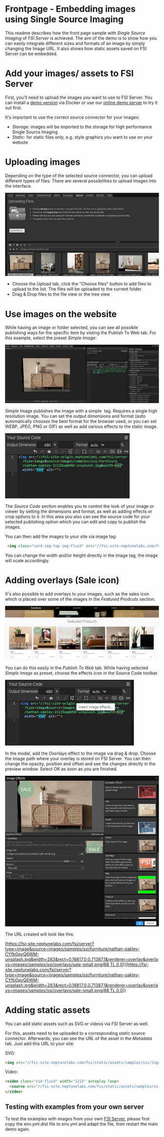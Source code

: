 # Frontpage - Embedding images using Single Source Imaging

This readme describes how the front page sample with *Single Source Imaging* of *FSI Server* is achieved.
The aim of the demo is to show how you can easily integrate different sizes and formats of an image by simply changing the Image URL.
It also shows how static assets saved on FSI Server can be embedded.

# Add your images/ assets to FSI Server

First, you'll need to upload the images you want to use to FSI Server.
You can install a [demo version](https://www.neptunelabs.com/get/) via Docker or use our [online demo server](https://demo.fsi-server.com/fsi/interface/) to try it out first.

It's important to use the correct source connector for your images:

- *Storage*: images will be imported to the storage for high performance Single Source Imaging
- *Static*: for static files only, e.g. style graphics you want to use on your website

# Uploading images

Depending on the type of the selected source connector, you can upload different types of files. There are several possibilities to upload images into the interface.

![Config Image](readme-front.png)

- Choose the Upload tab, click the "Choose files" button to add files to upload to the list. The files will be uploaded to the current folder.
- Drag & Drop files to the file view or the tree view

# Use images on the website

While having an image or folder selected, you can see all possible publishing ways for the specific item by visting the Publish To Web tab.
For this example, select the preset *Simple Image*:

![Config Image](readme-front-1.png)

Simple Image publishes the image with a simple <img> tag. Requires a single high resolution image. You can set the output dimensions and format (auto automatically chooses the best format for the browser used, or you can set WEBP, JPEG, PNG or GIF) as well as add various effects to the static image.

![Config Image](readme-front-2.png)

The *Source Code* section enables you to control the look of your image or viewer by setting the dimensions and format, as well as adding effects or crop options to it.
In this area you also can see the source code for your selected publishing option which you can edit and copy to publish the images.

You can then add the images to your site via image tag:

```html
 <img class="card-img-top img-fluid" src="//fsi-site.neptunelabs.com/fsi/server?type=image&source=images/samples/ssi/furniture/nathan-oakley-boFO5uIUKUU-unsplash.jpg&width=283" alt="" width="283">
```
You can change the width and/or height directly in the image tag, the image will scale accordingly.

# Adding overlays (Sale icon)

It's also possible to add overlays to your images, such as the sales icon which is placed
over some of the images in the *Featured Prodcuts* section.

![Config Image](readme-front-3.png)

You can do this easily in the *Publish To Web* tab. While having selected *Simple Image* as preset,
choose the effects icon in the Source Code toolbar.

![Config Image](readme-front-4.png)

In the modal, add the *Overlays* effect to the image via drag & drop.
Choose the image path where your overlay is stored on FSI Server. You can then change the opacity, position and offset and
see the changes directly in the preview window.
Select OK as soon as you are finished.

![Config Image](readme-front-5.png)

The URL created will look like this:


[https://fsi-site.neptunelabs.com/fsi/server?type=image&source=images/samples/ssi/furniture/nathan-oakley-CYfb0qyQ6WM-unsplash.jpg&width=283&rect=0.18817,0,0.71387,1&renderer=overlay&overlays=images/samples/ssi/overlays/sale-small.png(88,TL,0,0)](https://fsi-site.neptunelabs.com/fsi/server?type=image&source=images/samples/ssi/furniture/nathan-oakley-CYfb0qyQ6WM-unsplash.jpg&width=283&rect=0.18817,0,0.71387,1&renderer=overlay&overlays=images/samples/ssi/overlays/sale-small.png(88,TL,0,0))


# Adding static assets

You can add static assets such as SVG or videos via FSI Server as well.

For this, assets need to be uploaded to a corresponding *static* source connector.
Afterwards, you can see the URL of the asset in the *Metadata* tab.
Just add this URL to your site:

SVG:
```html
<img src="//fsi-site.neptunelabs.com/fsi/static/assets/samples/ssi/logo-furniture-gre.svg" height="24">
```

Video:
```html
<video class="vid-fluid" width="1215" autoplay loop>
  <source src="//fsi-site.neptunelabs.com/fsi/static/assets/samples/ssi/pexels-max-vakhtbovych-7749089.mp4" type="video/mp4">
</video>
```

## Testing with examples from  your own server

To test the examples with images from your own [FSI Server](https://www.neptunelabs.com/fsi-server/), please first copy the env.yml.dist file to env.yml and adapt the file, then restart the main demo again.
